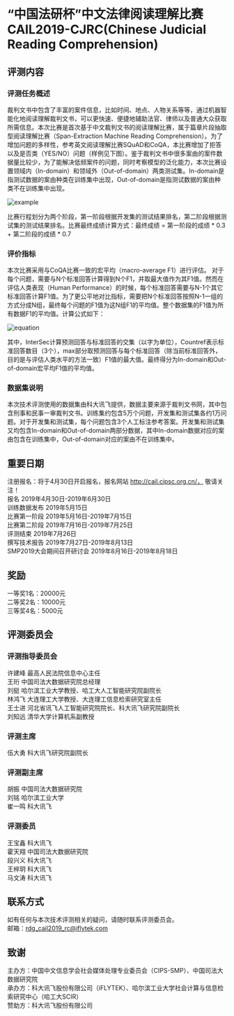 # “中国法研杯”中文法律阅读理解比赛 CAIL2019-CJRC(Chinese Judicial Reading Comprehension)

## 评测内容
### 评测任务概述
裁判文书中包含了丰富的案件信息，比如时间、地点、人物关系等等，通过机器智能化地阅读理解裁判文书，可以更快速、便捷地辅助法官、律师以及普通大众获取所需信息。本次比赛是首次基于中文裁判文书的阅读理解比赛，属于篇章片段抽取型阅读理解比赛（Span-Extraction Machine Reading Comprehension）。为了增加问题的多样性，参考英文阅读理解比赛SQuAD和CoQA，本比赛增加了拒答以及是否类（YES/NO）问题（样例见下图）。鉴于裁判文书中很多案由的案件数据量比较少，为了能解决低频案件的问题，同时考察模型的泛化能力，本次比赛设置领域内（In-domain）和领域外（Out-of-domain）两类测试集。In-domain是指测试数据的案由种类在训练集中出现，Out-of-domain是指测试数据的案由种类不在训练集中出现。

![example](https://github.com/iFlytekJudiciary/CAIL2019_CJRC/blob/master/picture/example.png)

比赛行程划分为两个阶段，第一阶段根据开发集的测试结果排名，第二阶段根据测试集的测试结果排名。比赛最终成绩计算方式：最终成绩 = 第一阶段的成绩 * 0.3 + 第二阶段的成绩 * 0.7

### 评价指标
本次比赛采用与CoQA比赛一致的宏平均（macro-average F1）进行评估。
对于每个问题，需要与N个标准回答计算得到N个F1，并取最大值作为其F1值。然而在评估人类表现（Human Performance）的时候，每个标准回答需要与N-1个其它标准回答计算F1值。为了更公平地对比指标，需要把N个标准回答按照N-1一组的方式分成N组，最终每个问题的F1值为这N组F1的平均值。整个数据集的F1值为所有数据F1的平均值。计算公式如下：

![equation](https://github.com/iFlytekJudiciary/CAIL2019_CJRC/blob/master/picture/equation2.jpg)

其中，InterSec计算预测回答与标准回答的交集（以字为单位），Countref表示标准回答数目（3个），max部分取预测回答与每个标准回答（除当前标准回答外，目的是与评估人类水平的方法一致）F1值的最大值。最终得分为In-domain和Out-of-domain宏平均F1值的平均值。

### 数据集说明
本次技术评测使用的数据集由科大讯飞提供，数据主要来源于裁判文书网，其中包含刑事和民事一审裁判文书。训练集约包含5万个问题，开发集和测试集各约1万问题。对于开发集和测试集，每个问题包含3个人工标注参考答案。开发集和测试集又均包含In-domain和Out-of-domain两部分数据，其中In-domain数据对应的案由包含在训练集中，Out-of-domain对应的案由不在训练集中。

## 重要日期
注册报名：将于4月30日开启报名，报名网站 http://cail.cipsc.org.cn/， 敬请关注！  
报名	2019年4月30日-2019年6月30日  
训练数据发布	2019年5月15日  
比赛第一阶段	2019年5月16日-2019年7月15日  
比赛第二阶段	2019年7月16日-2019年7月25日  
评测结束	2019年7月26日  
撰写技术报告	2019年7月27日-2019年8月13日  
SMP2019大会期间召开研讨会	2019年8月16日-2019年8月18日

## 奖励
一等奖1名：20000元  
二等奖2名：10000元  
三等奖4名：5000元  

## 评测委员会
### 评测指导委员会
许建峰	最高人民法院信息中心主任  
王珩	中国司法大数据研究院总经理  
刘挺	哈尔滨工业大学教授、哈工大人工智能研究院副院长  
林鸿飞	大连理工大学教授、大连理工信息检索研究室主任  
王士进	河北省讯飞人工智能研究院院长、科大讯飞研究院副院长  
刘知远	清华大学计算机系副教授  

### 评测主席
伍大勇	科大讯飞研究院副院长

### 评测副主席
胡振	中国司法大数据研究院  
刘铭	哈尔滨工业大学  
崔一鸣	科大讯飞  

### 评测委员
王宝鑫	科大讯飞  
霍天翔	中国司法大数据研究院  
段兴义	科大讯飞  
王梓玥	科大讯飞  
马文涛	科大讯飞  

## 联系方式
如有任何与本次技术评测相关的疑问，请随时联系评测委员会。  
邮箱：rdg_cail2019_rc@iflytek.com

## 致谢
主办方：中国中文信息学会社会媒体处理专业委员会（CIPS-SMP）、中国司法大数据研究院  
承办方：科大讯飞股份有限公司（iFLYTEK）、哈尔滨工业大学社会计算与信息检索研究中心（哈工大SCIR）  
赞助方：科大讯飞股份有限公司  
